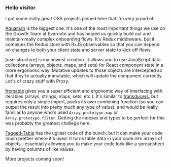 ### Hello visitor

I got some really great OSS projects pinned here that I'm very proud of.

[Aquaman](https://github.com/evernote/Aquaman) is the biggest one. It's one of the most important things we use on the Growth Team at Evernote and has helped us quickly build out and maintain really complex onboarding flows. It's Redux middleware, but it combines the Redux store with RxJS observables so that you can depend on changes to both your client state and server state to kick off flows.

[use-structure] is my newest creation. It allows you to use JavaScript data collections (arrays, objects, maps, and sets) for React component state in a more ergonomic way. Mutative updates to those objects are intercepted so that they're actually immutable, which will update the component correctly. Lot's of crazy stuff with Proxy.

[fromable](https://github.com/baron816/fromable) gives you a super efficient and ergonomic way of interfacing with iterables (arrays, strings, maps, sets, etc.). It's similar to [transducers](https://medium.com/javascript-scene/transducers-efficient-data-processing-pipelines-in-javascript-7985330fe73d), but requires only a single import, packs its own combining function (so you can output the result into pretty much any type of value), and would be really familiar to anyone who's used `Array.prototype.map` or `Array.prototype.filter`. Getting the indexes and types to be perfect for this was probably the greatest challege here.

[Tagged-Table](https://github.com/evernote/Tagged-Table) has the ugliest code of the bunch, but it can make your code much prettier where it's used. It turns table data in your code into arrays of objects--essentially allowing you to make your code look like a spreadsheet by having columns of like values.

More projects coming soon!
